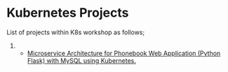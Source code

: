 # Kubernetes Projects

List of projects within K8s workshop as follows;

1. - [Microservice Architecture for Phonebook Web Application (Python Flask) with MySQL using Kubernetes.](./Kubernetes-Project-01/README.md)  